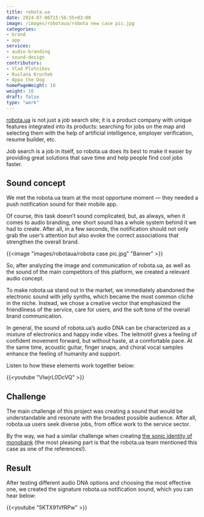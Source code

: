 ```yaml
---
title: robota.ua
date: 2024-07-06T15:56:55+03:00
image: /images/robotaua/robota new case pic.jpg
categories:
- brand
- app
services:
- audio-branding
- sound-design
contributors:
- Vlad Plotnikov
- Ruslana Kruchek
- Appa the Dog
homePageWeight: 10
weight: 10
draft: false
type: "work"
---
```


[robota.ua](https://robota.ua/) is not just a job search site; it is a product company with unique features integrated into its products: searching for jobs on the map and selecting them with the help of artificial intelligence, employer verification, resume builder, etc.

Job search is a job in itself, so robota.ua does its best to make it easier by providing great solutions that save time and help people find cool jobs faster.

## Sound concept

We met the robota.ua team at the most opportune moment — they needed a push notification sound for their mobile app.

Of course, this task doesn’t sound complicated, but, as always, when it comes to audio branding, one short sound has a whole system behind it we had to create. After all, in a few seconds, the notification should not only grab the user’s attention but also evoke the correct associations that strengthen the overall brand.

{{<image "images/robotaua/robota case pic.jpg" "Banner"  >}}

So, after analyzing the image and communication of robota.ua, as well as the sound of the main competitors of this platform, we created a relevant audio concept.

To make robota.ua stand out in the market, we immediately abandoned the electronic sound with jelly synths, which became the most common cliché in the niche. Instead, we chose a creative vector that emphasized the friendliness of the service, care for users, and the soft tone of the overall brand communication.

In general, the sound of robota.ua’s audio DNA can be characterized as a mixture of electronics and happy indie vibes. The leitmotif gives a feeling of confident movement forward, but without haste, at a comfortable pace. At the same time, acoustic guitar, finger snaps, and choral vocal samples enhance the feeling of humanity and support.

Listen to how these elements work together below:

{{<youtube "VlwjrL0DcVQ" >}}

## Challenge

The main challenge of this project was creating a sound that would be understandable and resonate with the broadest possible audience. After all, robota.ua users seek diverse jobs, from office work to the service sector.

By the way, we had a similar challenge when creating [the sonic identity of monobank](/en/works/monobank)  (the most pleasing part is that the robota.ua team mentioned this case as one of the references!).

## Result

After testing different audio DNA options and choosing the most effective one, we created the signature robota.ua notification sound, which you can hear below:

{{<youtube "5KTX91VfRPw" >}}
